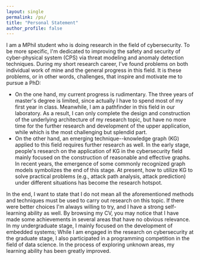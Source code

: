 ```yaml
---
layout: single
permalink: /ps/
title: "Personal Statement"
author_profile: false
---
```


I am a MPhil student who is doing research in the field of cybersecurity. To be more specific, I'm dedicated to improving the safety and security of cyber-physical system (CPS) via threat modeling and anomaly detection techniques. During my short research career, I've found problems on both individual work of mine and the general progress in this field. It is these problems, or in other words, challenges, that inspire and motivate me to pursue a PhD:
 - On the one hand, my current progress is rudimentary. The three years of master's degree is limited, since actually I have to spend most of my first year in class. Meanwhile, I am a pathfinder in this field in our laboratory. As a result, I can only complete the design and construction of the underlying architecture of my research topic, but have no more time for the further research and development of the upper application, while which is the most challenging but splendid part. 
 - On the other hand, an emerging technique--knowledge graph (KG) applied to this field requires further research as well. In the early stage, people's research on the application of KG in the cybersecurity field mainly focused on the construction of reasonable and effective graphs. In recent years, the emergence of some commonly recognized graph models symbolizes the end of this stage. At present, how to utilize KG to solve practical problems (e.g., attack path analysis, attack prediction) under different situations has become the research hotspot.

In the end, I want to state that I do not mean all the aforementioned methods and techniques must be used to carry out research on this topic. If there were better choices I'm always willing to try, and I have a strong self-learning ability as well. By browsing my CV, you may notice that I have made some achievements in several areas that have no obvious relevance. In my undergraduate stage, I mainly focused on the development of embedded systems; While I am engaged in the research on cybersecurity at the graduate stage, I also participated in a programming competition in the field of data science. In the process of exploring unknown areas, my learning ability has been greatly improved.
